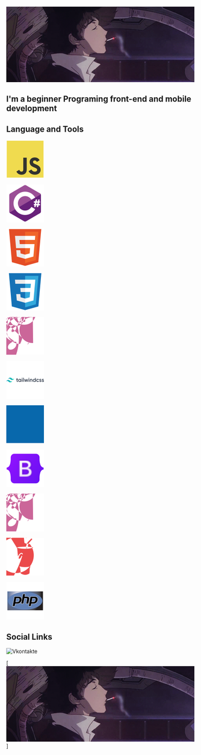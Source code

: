 [![Header](https://github.com/424Nkita-Csharsfta4/424Nkita-Csharsfta4/blob/main/424Nkita-Csharsfta4-main/assets/1.gif)](https://vk.com/php1234python)

## I'm a beginner Programing front-end  and mobile development

## Language and Tools
![JavaScript](https://github.com/424Nkita-Csharsfta4/424Nkita-Csharsfta4/blob/main/assets/javascript-original.svg)

![C#](https://github.com/424Nkita-Csharsfta4/424Nkita-Csharsfta4/blob/main/assets/csharp-original.svg)

![HTML5](https://github.com/424Nkita-Csharsfta4/424Nkita-Csharsfta4/blob/main/assets/html5-original.svg)

![CSS3](https://github.com/424Nkita-Csharsfta4/424Nkita-Csharsfta4/blob/main/assets/css3-original.svg)

![Scss](https://github.com/424Nkita-Csharsfta4/424Nkita-Csharsfta4/blob/main/assets/sass-original.svg)

![Tailwind](https://github.com/424Nkita-Csharsfta4/424Nkita-Csharsfta4/blob/main/assets/tailwindcss-original-wordmark.svg)

![Jqury](https://github.com/424Nkita-Csharsfta4/424Nkita-Csharsfta4/blob/main/assets/jquery-original.svg)

![Bootstrap](https://github.com/424Nkita-Csharsfta4/424Nkita-Csharsfta4/blob/main/assets/bootstrap-original.svg)

![Sass](https://github.com/424Nkita-Csharsfta4/424Nkita-Csharsfta4/blob/main/assets/sass-original.svg)

![Gulp](https://github.com/424Nkita-Csharsfta4/424Nkita-Csharsfta4/blob/main/assets/gulp-plain.svg)

![PHP](https://github.com/424Nkita-Csharsfta4/424Nkita-Csharsfta4/blob/main/assets/php-original.svg)

## Social Links
![Vkontakte](https://img.shields.io/bdge/-Vkontakte-090909?style=for-the-badge&logoColor=1C9DEB)

[![Footer](https://github.com/424Nkita-Csharsfta4/424Nkita-Csharsfta4/blob/main/424Nkita-Csharsfta4-main/assets/1.gif)]